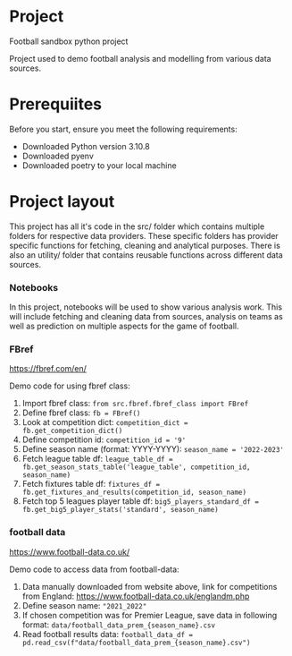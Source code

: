 # Project

Football sandbox python project

Project used to demo football analysis and modelling from various data sources.

# Prerequiites

Before you start, ensure you meet the following requirements:
* Downloaded Python version 3.10.8
* Downloaded pyenv 
* Downloaded poetry to your local machine

# Project layout

This project has all it's code in the src/ folder which contains multiple folders for respective data providers. These specific folders has provider specific functions for fetching, cleaning and analytical purposes. There is also an 
utility/ folder that contains reusable functions across different data sources. 

### Notebooks

In this project, notebooks will be used to show various analysis work. This will include fetching and cleaning data from sources, analysis on teams as well as prediction on multiple aspects for the game of football.

### FBref

https://fbref.com/en/

Demo code for using fbref class:

1. Import fbref class: ```from src.fbref.fbref_class import FBref```
2. Define fbref class: ```fb = FBref()```
3. Look at competition dict: ```competition_dict = fb.get_competition_dict()```
4. Define competition id: ```competition_id = '9'```
5. Define season name (format: YYYY-YYYY): ```season_name = '2022-2023'```
6. Fetch league table df: ```league_table_df = fb.get_season_stats_table('league_table', competition_id, season_name)```
7. Fetch fixtures table df: ```fixtures_df = fb.get_fixtures_and_results(competition_id, season_name)```
8. Fetch top 5 leagues player table df: ```big5_players_standard_df = fb.get_big5_player_stats('standard', season_name)```

### football data

https://www.football-data.co.uk/

Demo code to access data from football-data:

1. Data manually downloaded from website above, link for competitions from England:                                     https://www.football-data.co.uk/englandm.php
2. Define season name: ```"2021_2022"```
3. If chosen competition was for Premier League, save data in following format: ```data/football_data_prem_{season_name}.csv```
4. Read football results data: ```football_data_df = pd.read_csv(f"data/football_data_prem_{season_name}.csv")```